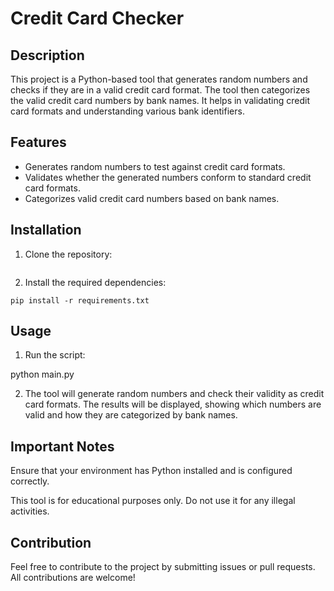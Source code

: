 # Credit Card Checker

## Description

This project is a Python-based tool that generates random numbers and checks if they are in a valid credit card format. The tool then categorizes the valid credit card numbers by bank names. It helps in validating credit card formats and understanding various bank identifiers.

## Features

- Generates random numbers to test against credit card formats.
- Validates whether the generated numbers conform to standard credit card formats.
- Categorizes valid credit card numbers based on bank names.

## Installation

1. Clone the repository:

```git clone https://github.com/archescyber/credit-card-checker/
```
2. Install the required dependencies:
```
pip install -r requirements.txt
```


## Usage

1. Run the script:

python main.py


2. The tool will generate random numbers and check their validity as credit card formats. The results will be displayed, showing which numbers are valid and how they are categorized by bank names.



## Important Notes

Ensure that your environment has Python installed and is configured correctly.

This tool is for educational purposes only. Do not use it for any illegal activities.


## Contribution

Feel free to contribute to the project by submitting issues or pull requests. All contributions are welcome!   
